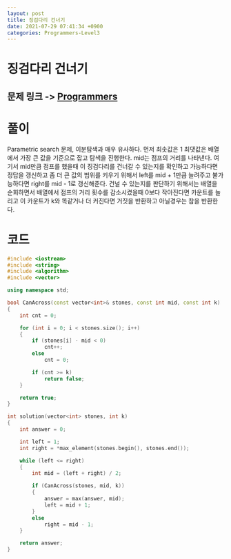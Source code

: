 ```yaml
---
layout: post
title: 징검다리 건너기
date: 2021-07-29 07:41:34 +0900
categories: Programmers-Level3
---
```


# 징검다리 건너기
## 문제 링크 -> [Programmers](https://programmers.co.kr/learn/courses/30/lessons/64062)

# 풀이
Parametric search 문제, 이분탐색과 매우 유사하다. 먼저 최솟값은 1 최댓값은 배열에서 가장 큰 값을 기준으로 잡고 탐색을 진행한다. mid는 점프의 거리를 나타낸다. 여기서 mid만큼 점프를 했을때 이 징검다리를 건너갈 수 있는지를 확인하고 가능하다면 정답을 갱신하고 좀 더 큰 값의 범위를 키우기 위해서 left를 mid + 1만큼 늘려주고 불가능하다면 right를 mid - 1로 갱신해준다. 건널 수 있는지를 판단하기 위해서는 배열을 순회하면서 배열에서 점프의 거리 횟수를 감소시켰을때 0보다 작아진다면 카운트를 늘리고 이 카운트가 k와 똑같거나 더 커진다면 거짓을 반환하고 아닐경우는 참을 반환한다.

# 코드
```c++
#include <iostream>
#include <string>
#include <algorithm>
#include <vector>

using namespace std;

bool CanAcross(const vector<int>& stones, const int mid, const int k)
{
    int cnt = 0;

    for (int i = 0; i < stones.size(); i++)
    {
        if (stones[i] - mid < 0)
            cnt++;
        else
            cnt = 0;

        if (cnt >= k)
            return false;
    }

    return true;
}

int solution(vector<int> stones, int k) 
{
    int answer = 0;

    int left = 1;
    int right = *max_element(stones.begin(), stones.end());

    while (left <= right)
    {
        int mid = (left + right) / 2;

        if (CanAcross(stones, mid, k))
        {
            answer = max(answer, mid);
            left = mid + 1;
        }
        else
            right = mid - 1;
    }

    return answer;
}
```